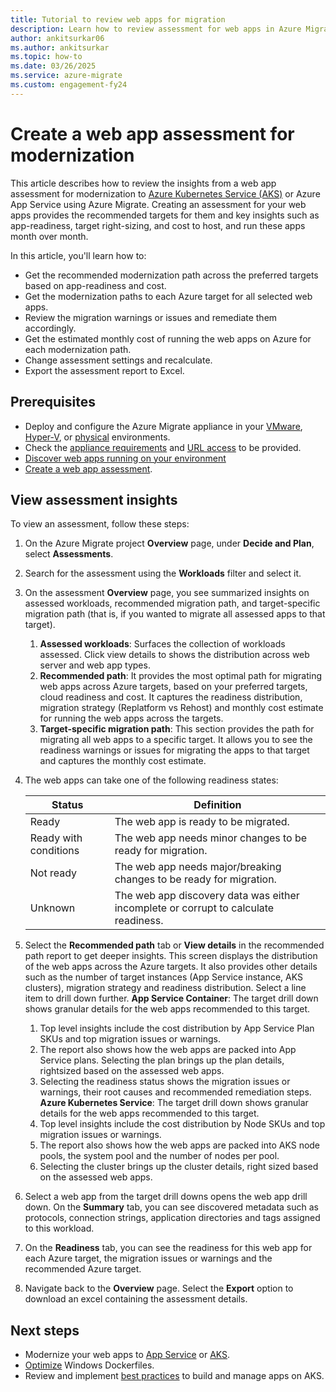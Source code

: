 ```yaml
---
title: Tutorial to review web apps for migration
description: Learn how to review assessment for web apps in Azure Migrate
author: ankitsurkar06
ms.author: ankitsurkar
ms.topic: how-to
ms.date: 03/26/2025
ms.service: azure-migrate
ms.custom: engagement-fy24
---
```

# Create a web app assessment for modernization 

This article describes how to review the insights from a web app assessment for modernization to [Azure Kubernetes Service (AKS)](/azure/aks/intro-kubernetes) or Azure App Service using Azure Migrate. Creating an assessment for your web apps provides the recommended targets for them and key insights such as app-readiness, target right-sizing, and cost to host, and run these apps month over month.

In this article, you'll learn how to: 

- Get the recommended modernization path across the preferred targets based on app-readiness and cost. 
- Get the modernization paths to each Azure target for all selected web apps. 
- Review the migration warnings or issues and remediate them accordingly. 
- Get the estimated monthly cost of running the web apps on Azure for each modernization path. 
- Change assessment settings and recalculate. 
- Export the assessment report to Excel. 

## Prerequisites 

- Deploy and configure the Azure Migrate appliance in your [VMware](./vmware/tutorial-discover-vmware.md), [Hyper-V](tutorial-discover-hyper-v.md), or [physical](tutorial-discover-physical.md) environments. 
- Check the [appliance requirements](migrate-appliance.md#appliance---vmware) and [URL access](migrate-appliance.md#url-access) to be provided. 
- [Discover web apps running on your environment](how-to-discover-sql-existing-project.md) 
- [Create a web app assessment](create-web-app-assessment.md).

## View assessment insights 

To view an assessment, follow these steps:

1. On the Azure Migrate project **Overview** page, under **Decide and Plan**, select **Assessments**. 
1. Search for the assessment using the **Workloads** filter and select it.
1. On the assessment **Overview** page, you see summarized insights on assessed workloads, recommended migration path, and target-specific migration path (that is, if you wanted to migrate all assessed apps to that target).
   1. **Assessed workloads**: Surfaces the collection of workloads assessed. Click view details to shows the distribution across web server and web app types. 
   1. **Recommended path**: It provides the most optimal path for migrating web apps across Azure targets, based on your preferred targets, cloud readiness and cost. It captures the readiness distribution, migration strategy (Replatform vs Rehost) and monthly cost estimate for running the web apps across the targets.
   1. **Target-specific migration path**: This section provides the path for migrating all web apps to a specific target. It allows you to see the readiness warnings or issues for migrating the apps to that target and captures the monthly cost estimate.
1. The web apps can take one of the following readiness states: 

   | **Status**| **Definition**|
   |----------|--------|
   | Ready  | The web app is ready to be migrated.   |
   | Ready with conditions  | The web app needs minor changes to be ready for migration.  |
   | Not ready  | The web app needs major/breaking changes to be ready for migration.  |
   | Unknown  | The web app discovery data was either incomplete or corrupt to calculate readiness. |

1. Select the **Recommended path** tab or **View details** in the recommended path report to get deeper insights. This screen displays the distribution of the web apps across the Azure targets. It also provides other details such as the number of target instances (App Service instance, AKS clusters), migration strategy and readiness distribution. Select a line item to drill down further.
**App Service Container**: The target drill down shows granular details for the web apps recommended to this target. 
    1. Top level insights include the cost distribution by App Service Plan SKUs and top migration issues or warnings. 
    1. The report also shows how the web apps are packed into App Service plans. Selecting the plan brings up the plan details, rightsized based on the assessed web apps.
    1. Selecting the readiness status shows the migration issues or warnings, their root causes and recommended remediation steps.
**Azure Kubernetes Service**: The target drill down shows granular details for the web apps recommended to this target.
    1. Top level insights include the cost distribution by Node SKUs and top migration issues or warnings. 
    1. The report also shows how the web apps are packed into AKS node pools, the system pool and the number of nodes per pool.  
    1. Selecting the cluster brings up the cluster details, right sized based on the assessed web apps. 
1. Select a web app from the target drill downs opens the web app drill down. On the **Summary** tab, you can see discovered metadata such as protocols, connection strings, application directories and tags assigned to this workload.
1. On the **Readiness** tab, you can see the readiness for this web app for each Azure target, the migration issues or warnings and the recommended Azure target.
1. Navigate back to the **Overview** page. Select the **Export** option to download an excel containing the assessment details.

## Next steps 

- Modernize your web apps to [App Service](tutorial-modernize-asp-net-appservice-code.md) or [AKS](tutorial-modernize-asp-net-aks.md). 
- [Optimize](/virtualization/windowscontainers/manage-docker/optimize-windows-dockerfile?context=%2Fazure%2Faks%2Fcontext%2Faks-context) Windows Dockerfiles. 
- Review and implement [best practices](/virtualization/windowscontainers/manage-docker/optimize-windows-dockerfile?context=%2Fazure%2Faks%2Fcontext%2Faks-context) to build and manage apps on AKS.